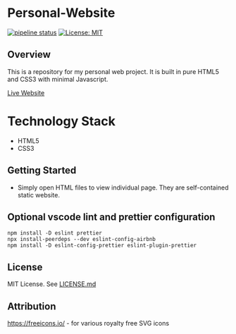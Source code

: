 # Personal-Website

[![pipeline status](https://gitlab.com/As-12/Personal-Website/badges/master/pipeline.svg)](https://gitlab.com/As-12/Personal-Website/-/commits/master)
[![License: MIT](https://img.shields.io/badge/License-MIT-yellow.svg)](https://opensource.org/licenses/MIT)

## Overview

This is a repository for my personal web project. It is built in pure HTML5 and CSS3 with minimal Javascript.

[Live Website](https://thanaphon.dev/)

# Technology Stack

- HTML5
- CSS3

## Getting Started

- Simply open HTML files to view individual page. They are self-contained static website.

## Optional vscode lint and prettier configuration

```
npm install -D eslint prettier
npx install-peerdeps --dev eslint-config-airbnb
npm install -D eslint-config-prettier eslint-plugin-prettier
```

## License

MIT License. See [LICENSE.md](LICENSE.md)

## Attribution

https://freeicons.io/ - for various royalty free SVG icons
